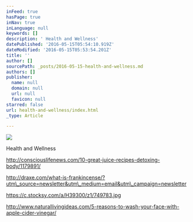 ```yaml
---
inFeed: true
hasPage: true
inNav: true
inLanguage: null
keywords: []
description: ' Health and Wellness'
datePublished: '2016-05-15T05:54:10.919Z'
dateModified: '2016-05-15T05:53:54.201Z'
title: ''
author: []
sourcePath: _posts/2016-05-15-health-and-wellness.md
authors: []
publisher:
  name: null
  domain: null
  url: null
  favicon: null
starred: false
url: health-and-wellness/index.html
_type: Article

---
```

![](https://the-grid-user-content.s3-us-west-2.amazonaws.com/fdcda620-c5d4-4871-808c-d923e37bba6e.jpg)

Health and Wellness

http://consciouslifenews.com/10-great-juice-recipes-detoxing-body/1179891/ 

http://draxe.com/what-is-frankincense/?utm\_source=newsletter&utm\_medium=email&utm\_campaign=newsletter

https://c.stocksy.com/a/H39300/z1/749783.jpg 

http://www.naturallivingideas.com/5-reasons-to-wash-your-face-with-apple-cider-vinegar/